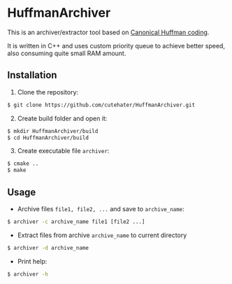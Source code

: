 # HuffmanArchiver
This is an archiver/extractor tool based on [Canonical Huffman coding](https://en.wikipedia.org/wiki/Canonical_Huffman_code).

It is written in C++ and uses custom priority queue to achieve better speed, also consuming quite small RAM amount.

## Installation
1. Clone the repository:

```bash
$ git clone https://github.com/cutehater/HuffmanArchiver.git
```

2. Create build folder and open it: 

```bash
$ mkdir HuffmanArchiver/build
$ cd HuffmanArchiver/build

```
3. Create executable file `archiver`: 

```bash
$ cmake ..
$ make
```

## Usage
* Archive files `file1, file2, ...` and save to `archive_name`:

```bash
$ archiver -c archive_name file1 [file2 ...]
```
* Extract files from archive `archive_name` to current directory

```bash
$ archiver -d archive_name
```

* Print help:

```bash
$ archiver -h
```
